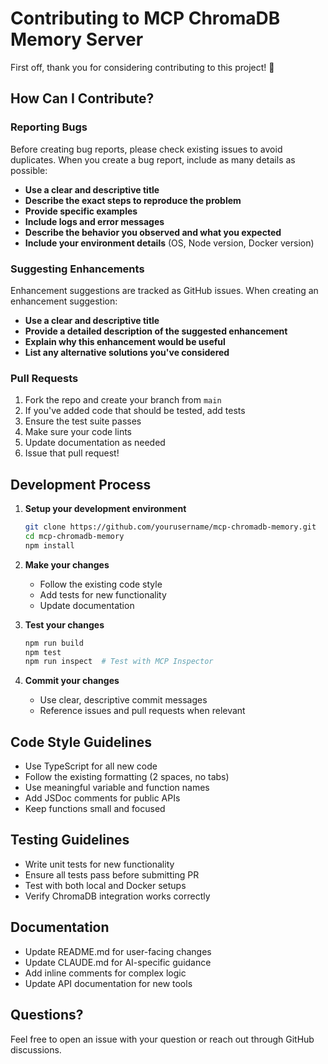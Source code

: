 # Contributing to MCP ChromaDB Memory Server

First off, thank you for considering contributing to this project! 🎉

## How Can I Contribute?

### Reporting Bugs

Before creating bug reports, please check existing issues to avoid duplicates. When you create a bug report, include as many details as possible:

- **Use a clear and descriptive title**
- **Describe the exact steps to reproduce the problem**
- **Provide specific examples**
- **Include logs and error messages**
- **Describe the behavior you observed and what you expected**
- **Include your environment details** (OS, Node version, Docker version)

### Suggesting Enhancements

Enhancement suggestions are tracked as GitHub issues. When creating an enhancement suggestion:

- **Use a clear and descriptive title**
- **Provide a detailed description of the suggested enhancement**
- **Explain why this enhancement would be useful**
- **List any alternative solutions you've considered**

### Pull Requests

1. Fork the repo and create your branch from `main`
2. If you've added code that should be tested, add tests
3. Ensure the test suite passes
4. Make sure your code lints
5. Update documentation as needed
6. Issue that pull request!

## Development Process

1. **Setup your development environment**
   ```bash
   git clone https://github.com/yourusername/mcp-chromadb-memory.git
   cd mcp-chromadb-memory
   npm install
   ```

2. **Make your changes**
   - Follow the existing code style
   - Add tests for new functionality
   - Update documentation

3. **Test your changes**
   ```bash
   npm run build
   npm test
   npm run inspect  # Test with MCP Inspector
   ```

4. **Commit your changes**
   - Use clear, descriptive commit messages
   - Reference issues and pull requests when relevant

## Code Style Guidelines

- Use TypeScript for all new code
- Follow the existing formatting (2 spaces, no tabs)
- Use meaningful variable and function names
- Add JSDoc comments for public APIs
- Keep functions small and focused

## Testing Guidelines

- Write unit tests for new functionality
- Ensure all tests pass before submitting PR
- Test with both local and Docker setups
- Verify ChromaDB integration works correctly

## Documentation

- Update README.md for user-facing changes
- Update CLAUDE.md for AI-specific guidance
- Add inline comments for complex logic
- Update API documentation for new tools

## Questions?

Feel free to open an issue with your question or reach out through GitHub discussions.